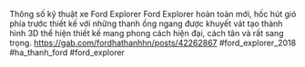 
Thông số kỹ thuật xe Ford Explorer
Ford Explorer hoàn toàn mới, hốc hút gió phía trước thiết kế với những thanh ống ngang được khuyết vát tạo thành hình 3D thể hiện thiết kế mang phong cách hiện đại, cách tân và rất sang trọng.
https://gab.com/fordhathanhhn/posts/42262867
#ford_explorer_2018 #ha_thanh_ford #ford_explorer
